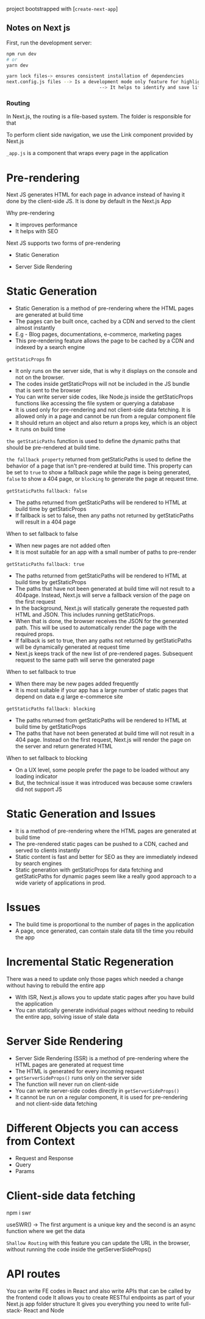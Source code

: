project bootstrapped with [`create-next-app`]

## Notes on Next js

First, run the development server:

```bash
npm run dev
# or
yarn dev

yarn lock files-> ensures consistent installation of dependencies
next.config.js files --> Is a development mode only feature for highlighting potential problems in an application,
                                  --> It helps to identify and save life-cycles
```

### Routing

In Next.js, the routing is a file-based system. The folder is responsible for that

To perform client side navigation, we use the Link component provided by Next.js

`_app.js` is a component that wraps every page in the application

# Pre-rendering

Next JS generates HTML for each page in advance instead of having it done by the client-side JS.
It is done by default in the Next.js App

Why pre-rendering

-   It improves performance
-   It helps with SEO

Next JS supports two forms of pre-rendering

-   Static Generation

-   Server Side Rendering

# Static Generation

-   Static Generation is a method of pre-rendering where the HTML pages are generated at build time
-   The pages can be built once, cached by a CDN and served to the client almost instantly
-   E.g - Blog pages, documentations, e-commerce, marketing pages
-   This pre-rendering feature allows the page to be cached by a CDN and indexed by a search engine

`getStaticProps` fn

-   It only runs on the server side, that is why it displays on the console and not on the browser.
-   The codes inside getStaticProps will not be included in the JS bundle that is sent to the browser
-   You can write server side codes, like Node.js inside the getStaticProps functions like accessing the file system or querying a database
-   It is used only for pre-rendering and not client-side data fetching. It is allowed only in a page and cannot be run from a regular component file
-   It should return an object and also return a props key, which is an object
-   It runs on build time

`the getStaticPaths` function is used to define the dynamic paths that should be pre-rendered at build time.

`the fallback property` returned from getStaticPaths is used to define the behavior of a page that isn't pre-rendered at build time. This property can be set to `true` to show a fallback page while the page is being generated, `false` to show a 404 page, or `blocking` to generate the page at request time.

`getStaticPaths` `fallback: false`

-   The paths returned from getStaticPaths will be rendered to HTML at build time by getStaticProps
-   If fallback is set to false, then any paths not returned by getStaticPaths will result in a 404 page

When to set fallback to false

-   When new pages are not added often
-   It is most suitable for an app with a small number of paths to pre-render

`getStaticPaths` `fallback: true`

-   The paths returned from getStaticPaths will be rendered to HTML at build time by getStaticProps
-   The paths that have not been generated at build time will not result to a 404page. Instead, Next.js will serve a fallback version of the page on the first request
-   In the background, Next.js will statically generate the requested path HTML and JSON. This includes running getStaticProps.
-   When that is done, the browser receives the JSON for the generated path. This will be used to automatically render the page with the required props.
-   If fallback is set to true, then any paths not returned by getStaticPaths will be dynamically generated at request time
-   Next.js keeps track of the new list of pre-rendered pages. Subsequent request to the same path will serve the generated page

When to set fallback to true

-   When there may be new pages added frequently
-   It is most suitable if your app has a large number of static pages that depend on data e.g large e-commerce site

`getStaticPaths` `fallback: blocking`

-   The paths returned from getStaticPaths will be rendered to HTML at build time by getStaticProps
-   The paths that have not been generated at build time will not result in a 404 page. Instead on the first request, Next.js will render the page on the server and return generated HTML

When to set fallback to blocking

-   On a UX level, some people prefer the page to be loaded without any loading indicator
-   But, the technical issue it was introduced was because some crawlers did not support JS

# Static Generation and Issues

-   It is a method of pre-rendering where the HTML pages are generated at build time
-   The pre-rendered static pages can be pushed to a CDN, cached and served to clients instantly
-   Static content is fast and better for SEO as they are immediately indexed by search engines
-   Static generation with getStaticProps for data fetching and getStaticPaths for dynamic pages seem like a really good approach to a wide variety of applications in prod.

# Issues

-   The build time is proportional to the number of pages in the application
-   A page, once generated, can contain stale data till the time you rebuild the app

# Incremental Static Regeneration

There was a need to update only those pages which needed a change without having to rebuild the entire app

-   With ISR, Next.js allows you to update static pages after you have build the application
-   You can statically generate individual pages without needing to rebuild the entire app, solving issue of stale data

# Server Side Rendering

-   Server Side Rendering (SSR) is a method of pre-rendering where the HTML pages are generated at request time
-   The HTML is generated for every incoming request
-   `getServerSideProps()` runs only on the server side
-   The function will never run on client-side
-   You can write server-side codes directly in `getServerSideProps()`
-   It cannot be run on a regular component, it is used for pre-rendering and not client-side data fetching

# Different Objects you can access from Context

-   Request and Response
-   Query
-   Params

# Client-side data fetching

npm i swr

useSWR() -> The first argument is a unique key and the second is an async function where we get the data

`Shallow Routing` with this feature you can update the URL in the browser, without running the code inside the getServerSideProps()

# API routes

You can write FE codes in React and also write APIs that can be called by the frontend code
It allows you to create RESTful endpoints as part of your Next.js app folder structure
It gives you everything you need to write full-stack- React and Node

